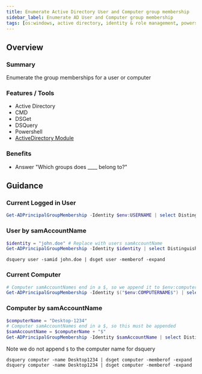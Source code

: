 ```yaml
---
title: Enumerate Active Directory User and Computer group membership
sidebar_label: Enumerate AD User and Computer group membership
tags: [os:windows, active directory, identity & role management, powershell]
---
```


## Overview

### Summary

Enumerate the group memberships for a user or computer

### Features / Tools

- Active Directory
- CMD
- DSGet
- DSQuery
- Powershell
- [ActiveDirectory Module][psAdModule]

### Benefits

- Answer "Which groups does ____ belong to?"

## Guidance

### Current Logged in User

```powershell title="PowerShell"
Get-ADPrincipalGroupMembership -Identity $env:USERNAME | select DistinguishedName
```

### User by samAccountName

```powershell title="PowerShell"
$identity = "john.doe" # Replace with users samAccountName
Get-ADPrincipalGroupMembership -Identity $identity | select DistinguishedName
```

```dos title="CMD"
dsquery user -samid john.doe | dsget user -memberof -expand
```

### Current Computer

```powershell title="PowerShell"
# Computer samAccountNames end in a $, so we append it to $env:computername
Get-ADPrincipalGroupMembership -Identity $("$env:COMPUTERNAME$") | select DistinguishedName
```

### Computer by samAccountName

```powershell title="PowerShell"
$computerName = "Desktop-1234"
# Computer samAccountNames end in a $, so this must be appended
$samAccountName = $computerName + "$"
Get-ADPrincipalGroupMembership -Identity $samAccountName | select DistinguishedName
```

Note we do not append `$` to the computer name for dsquery

```dos title="CMD"
dsquery computer -name Desktop1234 | dsget computer -memberof -expand
dsquery computer -name Desktop1234 | dsget computer -memberof -expand
```

[psAdModule]: https://learn.microsoft.com/en-us/powershell/module/activedirectory/?view=windowsserver2022-ps

